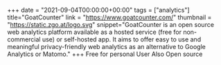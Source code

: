 +++
date = "2021-09-04T00:00:00+00:00"
tags = ["analytics"]
title="GoatCounter"
link = "https://www.goatcounter.com/"
thumbnail = "https://static.zgo.at/logo.svg"
snippet="GoatCounter is an open source web analytics platform available as a hosted service (free for non-commercial use) or self-hosted app. It aims to offer easy to use and meaningful privacy-friendly web analytics as an alternative to Google Analytics or Matomo."
+++
Free for personal User
Also Open source
